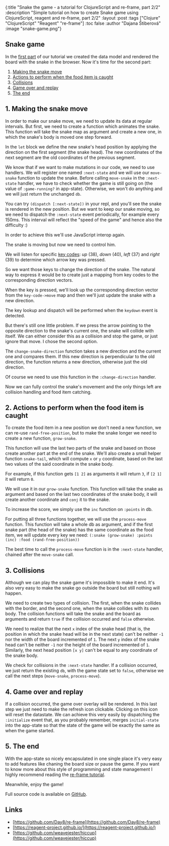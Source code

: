 {:title "Snake the game - a tutorial for ClojureScript and re-frame, part 2/2"
 :description  "Simple tutorial on how to create Snake game using ClojureScript, reagent and re-frame, part 2/2"
 :layout :post
 :tags  ["Clojure" "ClojureScript" "Reagent" "re-frame"]
 :toc false
 :author "Dajana Štiberová"
 :image "snake-game.png"}

## Snake game

In the [first part](http://lambdax.io/blog/posts/2016-01-19-snake-game-part-1.html)
of our tutorial we created the data model and rendered the board with the snake
in the browser. Now it's time for the second part:

1. [Making the snake move](#1._making_the_snake_move)
2. [Actions to perform when the food item is caught](#2._actions_to_perform_when_the_food_item_is_caught)
3. [Collisions](#3._collisions)
4. [Game over and replay](#4._game_over_and_replay)
5. [The end](#5._the_end)

## 1. Making the snake move

In order to make our snake move, we need to update its data at regular intervals.
But first, we need to create a function which animates the snake.
This function will take the snake map as argument and create a new one, in which
the snake's body is moved one step forward.

<script src="https://gist.github.com/dstiberova/9cd7dfc668c7af2f0b28.js"></script>

In the `let` block we define the new snake's head position by applying
the direction on the first segment (the snake head).
The new coordinates of the next segment are the old coordinates of the previous
segment.

We know that if we want to make mutations in our code, we need to use handlers.
We will register one named `:next-state` and we will use our `move-snake` function
to update the snake.
Before calling `move-snake` in the `:next-state` handler, we have to check
whether the game is still going on (the value of `:game-running?` in app-state).
Otherwise, we won't do anything and we will just return the unchanged `db`.

<script src="https://gist.github.com/dstiberova/ead3a55af334d8ddaf36.js"></script>

You can try `(dispatch [:next-state])` in your repl, and you'll see the snake is
rendered in the new position.
But we want to keep our snake moving, so we need to dispatch the `:next-state`
event periodically, for example every 150ms.
This interval will reflect the "speed of the game" and hence also the
difficulty :)

In order to achieve this we'll use JavaScript interop again.

<script src="https://gist.github.com/dstiberova/8e40c0dc4460099d3901.js"></script>

The snake is moving but now we need to control him.

We will listen for specific
[key codes](https://css-tricks.com/snippets/javascript/javascript-keycodes/):
_up_ (38), _down_ (40), _left_ (37) and _right_ (39) to determine which arrow
key was pressed.

So we want those keys to change the direction of the snake.
The natural way to express it would be to create just a mapping from key codes
to the corresponding direction vectors.

<script src="https://gist.github.com/dstiberova/29b393eba05f7f6932b9.js"></script>

When the key is pressed, we'll look up the corresponding direction vector
from the `key-code->move` map and then we'll just update the snake with a new
direction.

<script src="https://gist.github.com/dstiberova/7f0e0440b1bc91f78c44.js"></script>

The key lookup and dispatch will be performed when the `keydown` event
is detected.

<script src="https://gist.github.com/dstiberova/f9482091ed78721327e7.js"></script>

But there's still one little problem.
If we press the arrow pointing to the opposite direction to the snake's
current one, the snake will collide with itself.
We can either consider this as a collision and stop the game, or just ignore that move.
I chose the second option.

The `change-snake-direction` function takes a new direction and the current
one and compares them.
If this new direction is perpendicular to the old direction, the function
returns a new direction, otherwise just the old direction.

<script src="https://gist.github.com/dstiberova/0b1fe4352c2ec34997aa.js"></script>

Of course we need to use this function in the `:change-direction` handler.

<script src="https://gist.github.com/dstiberova/9a08ca320042a32ff6c8.js"></script>

Now we can fully control the snake's movement and the only things left are
collision handling and food item catching.

## 2. Actions to perform when the food item is caught

To create the food item in a new position we don't need a new function, we
can re-use `rand-free-position`, but to make the snake longer we need to create
a new function, `grow-snake`.

This function will use the last two parts of the snake and based on those
create another part at the end of the snake.
We'll also create a small helper function `snake-tail`, which will compute
`x` or `y` coordinate, based on the last two values of the said coordinate in
the snake body.

For example, if this function gets `[1 2]` as arguments it will return `3`,
if `[2 1]` it will return `0`.

<script src="https://gist.github.com/dstiberova/0d6ede73d35350319d6f.js"></script>

We will use it in our `grow-snake` function.
This function will take the snake as argument and based on the last two
coordinates of the snake body, it will create another coordinate and `conj`
it to the snake.

<script src="https://gist.github.com/dstiberova/857db40a6ba959797deb.js"></script>

To increase the score, we simply use the `inc` function on `:points` in db.

For putting all three functions together, we will use the `process-move` function.
This function will take a whole db as argument, and if the first snake part
(the head of the snake) has the same coordinate as the food item, we will
update every key we need:
`(:snake (grow-snake) :points (inc) :food (rand-free-position))`

<script src="https://gist.github.com/dstiberova/bdee06cd01afb3abc87d.js"></script>

The best time to call the `process-move` function is in the `:next-state` handler,
chained after the `move-snake` call.

<script src="https://gist.github.com/dstiberova/4306ef43c2453faca05f.js"></script>

## 3. Collisions

Although we can play the snake game it's impossible to make it end.
It's also very easy to make the snake go outside the board but still
nothing will happen.

We need to create two types of collision.
The first, when the snake collides with the border, and the second one, when the
snake collides with its own body.
The collision functions will take the snake and the board as arguments and
return `true` if the collision occurred and `false` otherwise.

We need to realize that the next `x` index of the snake head (that is, the position
in which the snake head will be in the next state) can't be neither `-1` nor
the width of the board incremented of `1`.
The next `y` index of the snake head can't be neither `-1` nor the height
of the board incremented of `1`.
Similarly, the next head position `[x y]` can't be equal to any coordinate
of the snake body.

<script src="https://gist.github.com/dstiberova/d735b421e3cb869778e4.js"></script>

We check for collisions in the `:next-state` handler.
If a collision occurred, we just return the existing `db`, with the game state
set to `false`, otherwise we call the next steps (`move-snake`, `process-move`).

<script src="https://gist.github.com/dstiberova/01b2a326c444352a4165.js"></script>

## 4. Game over and replay

If a collision occurred, the game over overlay will be rendered.
In this last step we just need to make the refresh icon clickable.
Clicking on this icon will reset the datastate. We can achieve this very easily
by dispatching the `:initialize` event that, as you probably remember,
merges `initial-state` into the app-state so that the state
of the game will be exactly the same as when the game started.

<script src="https://gist.github.com/dstiberova/bd4971f71776dc61b763.js"></script>

## 5. The end

With the app-state so nicely encapsulated in one single place it's very easy to
add features like chaning the board size or pause the game. If you want to know
more about this style of programming and state management I highly recommend reading
the [re-frame tutorial](https://github.com/Day8/re-frame).

Meanwhile, enjoy the game!

<div id="app"></div>
<script src="../scripts/snake-game/snake_game.js"></script>
<link rel="stylesheet" type="text/css" href="../scripts/snake-game/style.css" />

Full source code is available on [GitHub](https://github.com/Lambda-X/snake-game/tree/v1.0).

## Links

- [https://github.com/Day8/re-frame](https://github.com/Day8/re-frame)
- [https://reagent-project.github.io/](https://reagent-project.github.io/)
- [https://github.com/weavejester/hiccup](https://github.com/weavejester/hiccup)
